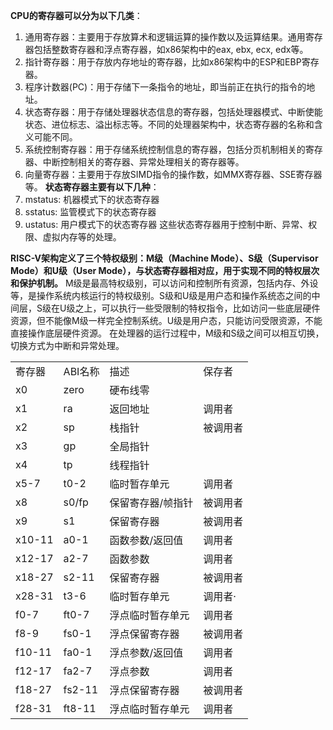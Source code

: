 **CPU的寄存器可以分为以下几类**：
1. 通用寄存器：主要用于存放算术和逻辑运算的操作数以及运算结果。通用寄存器包括整数寄存器和浮点寄存器，如x86架构中的eax, ebx, ecx, edx等。
2. 指针寄存器：用于存放内存地址的寄存器，比如x86架构中的ESP和EBP寄存器。
3. 程序计数器(PC)：用于存储下一条指令的地址，即当前正在执行的指令的地址。
4. 状态寄存器：用于存储处理器状态信息的寄存器，包括处理器模式、中断使能状态、进位标志、溢出标志等。不同的处理器架构中，状态寄存器的名称和含义可能不同。
5. 系统控制寄存器：用于存储系统控制信息的寄存器，包括分页机制相关的寄存器、中断控制相关的寄存器、异常处理相关的寄存器等。
6. 向量寄存器：主要用于存放SIMD指令的操作数，如MMX寄存器、SSE寄存器等。
**状态寄存器主要有以下几种**：
1. mstatus: 机器模式下的状态寄存器
2. sstatus: 监管模式下的状态寄存器
3. ustatus: 用户模式下的状态寄存器
这些状态寄存器用于控制中断、异常、权限、虚拟内存等的处理。

**RISC-V架构定义了三个特权级别：M级（Machine Mode）、S级（Supervisor Mode）和U级（User Mode），与状态寄存器相对应，用于实现不同的特权层次和保护机制。**
M级是最高特权级别，可以访问和控制所有资源，包括内存、外设等，是操作系统内核运行的特权级别。S级和U级是用户态和操作系统态之间的中间层，S级在U级之上，可以执行一些受限制的特权指令，比如访问一些底层硬件资源，但不能像M级一样完全控制系统。U级是用户态，只能访问受限资源，不能直接操作底层硬件资源。
在处理器的运行过程中，M级和S级之间可以相互切换，切换方式为中断和异常处理。

|   |   |   |   |
|---|---|---|---|
|寄存器|ABI名称|描述|保存者|
|x0|zero|硬布线零||
|x1|ra|返回地址|调用者|
|x2|sp|栈指针|被调用者|
|x3|gp|全局指针||
|x4|tp|线程指针||
|x5-7|t0-2|临时暂存单元|调用者|
|x8|s0/fp|保留寄存器/帧指针|被调用者|
|x9|s1|保留寄存器|被调用者|
|x10-11|a0-1|函数参数/返回值|调用者|
|x12-17|a2-7|函数参数|调用者|
|x18-27|s2-11|保留寄存器|被调用者|
|x28-31|t3-6|临时暂存单元|调用者·|
|f0-7|ft0-7|浮点临时暂存单元|调用者|
|f8-9|fs0-1|浮点保留寄存器|被调用者|
|f10-11|fa0-1|浮点参数/返回值|调用者|
|f12-17|fa2-7|浮点参数|调用者|
|f18-27|fs2-11|浮点保留寄存器|被调用者|
|f28-31|ft8-11|浮点临时暂存单元|调用者|

